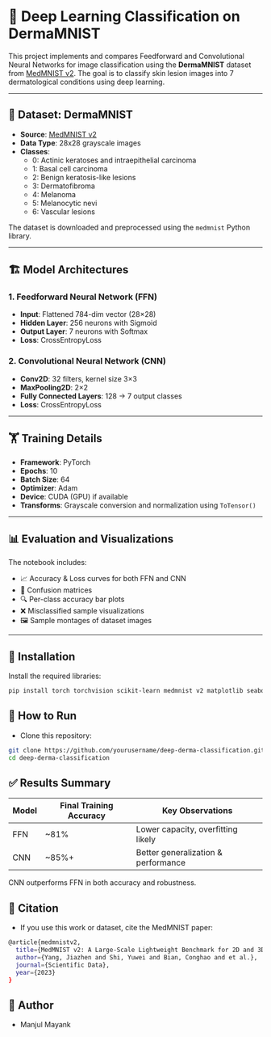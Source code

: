 # 🧠 Deep Learning Classification on DermaMNIST

This project implements and compares Feedforward and Convolutional Neural Networks for image classification using the **DermaMNIST** dataset from [MedMNIST v2](https://medmnist.com/). The goal is to classify skin lesion images into 7 dermatological conditions using deep learning.

---

## 📁 Dataset: DermaMNIST

- **Source**: [MedMNIST v2](https://medmnist.com/)
- **Data Type**: 28x28 grayscale images
- **Classes**:
  - 0: Actinic keratoses and intraepithelial carcinoma  
  - 1: Basal cell carcinoma  
  - 2: Benign keratosis-like lesions  
  - 3: Dermatofibroma  
  - 4: Melanoma  
  - 5: Melanocytic nevi  
  - 6: Vascular lesions  

The dataset is downloaded and preprocessed using the `medmnist` Python library.

---

## 🏗️ Model Architectures

### 1. Feedforward Neural Network (FFN)
- **Input**: Flattened 784-dim vector (28×28)
- **Hidden Layer**: 256 neurons with Sigmoid
- **Output Layer**: 7 neurons with Softmax
- **Loss**: CrossEntropyLoss

### 2. Convolutional Neural Network (CNN)
- **Conv2D**: 32 filters, kernel size 3×3
- **MaxPooling2D**: 2×2
- **Fully Connected Layers**: 128 → 7 output classes
- **Loss**: CrossEntropyLoss

---

## 🏋️ Training Details

- **Framework**: PyTorch  
- **Epochs**: 10  
- **Batch Size**: 64  
- **Optimizer**: Adam  
- **Device**: CUDA (GPU) if available  
- **Transforms**: Grayscale conversion and normalization using `ToTensor()`

---

## 📊 Evaluation and Visualizations

The notebook includes:
- 📈 Accuracy & Loss curves for both FFN and CNN
- 🔁 Confusion matrices
- 🔍 Per-class accuracy bar plots
- ❌ Misclassified sample visualizations
- 🖼️ Sample montages of dataset images

---

## 🔧 Installation

Install the required libraries:

```bash
pip install torch torchvision scikit-learn medmnist v2 matplotlib seaborn pillow
```
## 🚀 How to Run
- Clone this repository:
```bash
git clone https://github.com/yourusername/deep-derma-classification.git
cd deep-derma-classification
```
## ✅ Results Summary

| Model | Final Training Accuracy | Key Observations                    |
| ----- | ----------------------- | ----------------------------------- |
| FFN   | \~81%                   | Lower capacity, overfitting likely  |
| CNN   | \~85%+                  | Better generalization & performance |

CNN outperforms FFN in both accuracy and robustness.

## 📄 Citation
- If you use this work or dataset, cite the MedMNIST paper:
```bash
@article{medmnistv2,
  title={MedMNIST v2: A Large-Scale Lightweight Benchmark for 2D and 3D Biomedical Image Classification},
  author={Yang, Jiazhen and Shi, Yuwei and Bian, Conghao and et al.},
  journal={Scientific Data},
  year={2023}
}
```
## 👤 Author
- Manjul Mayank
